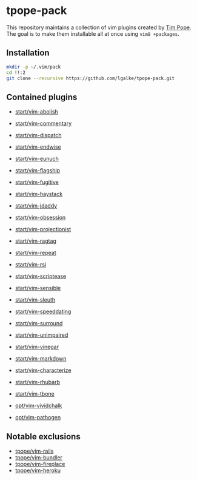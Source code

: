 # tpope-pack

This repository maintains a collection of vim plugins created by [Tim Pope](https://github.com/tpope).
The goal is to make them installable all at once using `vim8 +packages`.

## Installation

```bash
mkdir -p ~/.vim/pack
cd !!:2
git clone --recursive https://github.com/lgalke/tpope-pack.git
```

## Contained plugins

- [start/vim-abolish](https://github.com/tpope/vim-abolish)
- [start/vim-commentary](https://github.com/tpope/vim-commentary)
- [start/vim-dispatch](https://github.com/tpope/vim-dispatch)
- [start/vim-endwise](https://github.com/tpope/vim-endwise)
- [start/vim-eunuch](https://github.com/tpope/vim-eunuch)
- [start/vim-flagship](https://github.com/tpope/vim-flagship)
- [start/vim-fugitive](https://github.com/tpope/vim-fugitive)
- [start/vim-haystack](https://github.com/tpope/vim-haystack)
- [start/vim-jdaddy](https://github.com/tpope/vim-jdaddy)
- [start/vim-obsession](https://github.com/tpope/vim-obsession)
- [start/vim-projectionist](https://github.com/tpope/vim-projectionist)
- [start/vim-ragtag](https://github.com/tpope/vim-ragtag)
- [start/vim-repeat](https://github.com/tpope/vim-repeat)
- [start/vim-rsi](https://github.com/tpope/vim-rsi)
- [start/vim-scriptease](https://github.com/tpope/vim-scriptease)
- [start/vim-sensible](https://github.com/tpope/vim-sensible)
- [start/vim-sleuth](https://github.com/tpope/vim-sleuth)
- [start/vim-speeddating](https://github.com/tpope/vim-speeddating)
- [start/vim-surround](https://github.com/tpope/vim-surround)
- [start/vim-unimpaired](https://github.com/tpope/vim-unimpaired)
- [start/vim-vinegar](https://github.com/tpope/vim-vinegar)
- [start/vim-markdown](https://github.com/tpope/vim-markdown)
- [start/vim-characterize](https://github.com/tpope/vim-characterize)
- [start/vim-rhubarb](https://github.com/tpope/vim-rhubarb)
- [start/vim-tbone](https://github.com/tpope/vim-tbone)

- [opt/vim-vividchalk](https://github.com/tpope/vim-vividchalk)
- [opt/vim-pathogen](https://github.com/tpope/vim-pathogen)

## Notable exclusions

- [tpope/vim-rails](https://github.com/tpope/vim-rails)
- [tpope/vim-bundler](https://github.com/tpope/vim-bundler)
- [tpope/vim-fireplace](https://github.com/tpope/vim-fireplace)
- [tpope/vim-heroku](https://github.com/tpope/vim-heroku)
